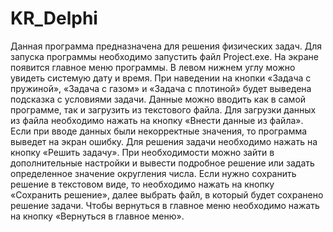 # KR_Delphi

Данная программа предназначена для решения физических задач. Для запуска программы необходимо запустить файл Project.exe. На экране появится главное меню программы.
В левом нижнем углу можно увидеть системую дату и время. При наведении на кнопки «Задача с пружиной», «Задача с газом» и «Задача с плотиной» будет выведена подсказка с условиями задачи. 
Данные можно вводить как в самой программе, так и загрузить из текстового файла. Для загрузки данных из файла необходимо нажать на кнопку «Внести данные из файла». 
Если при вводе данных были некорректные значения, то программа выведет на экран ошибку.
Для решения задачи необходимо нажать на кнопку «Решить задачу». 
При необходимости можно зайти в дополнительные настройки и вывести подробное решение или задать определенное значение округления числа. 
Если нужно сохранить решение в текстовом виде, то необходимо нажать на кнопку «Сохранить решение», далее выбрать файл, в который будет сохранено решение задачи. 
Чтобы вернуться в главное меню необходимо нажать на кнопку «Вернуться в главное меню».
